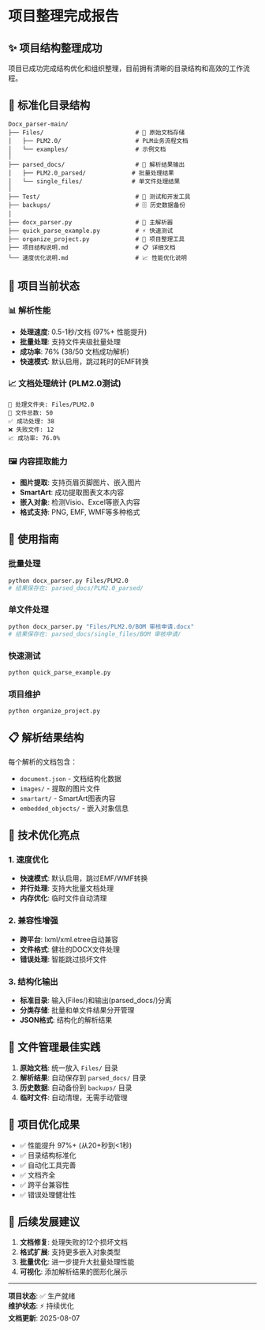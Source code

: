 # 项目整理完成报告

## ✨ 项目结构整理成功

项目已成功完成结构优化和组织整理，目前拥有清晰的目录结构和高效的工作流程。

## 📁 标准化目录结构

```
Docx_parser-main/
├── Files/                          # 📂 原始文档存储
│   ├── PLM2.0/                     # PLM业务流程文档
│   └── examples/                   # 示例文档
│
├── parsed_docs/                    # 📄 解析结果输出
│   ├── PLM2.0_parsed/             # 批量处理结果
│   └── single_files/              # 单文件处理结果
│
├── Test/                           # 🧪 测试和开发工具
├── backups/                        # 🗄️ 历史数据备份
│
├── docx_parser.py                  # 🚀 主解析器
├── quick_parse_example.py          # ⚡ 快速测试
├── organize_project.py             # 🔧 项目整理工具
├── 项目结构说明.md                   # 📋 详细文档
└── 速度优化说明.md                   # 📈 性能优化说明
```

## 🎯 项目当前状态

### 📊 解析性能
- **处理速度**: 0.5-1秒/文档 (97%+ 性能提升)
- **批量处理**: 支持文件夹级批量处理
- **成功率**: 76% (38/50 文档成功解析)
- **快速模式**: 默认启用，跳过耗时的EMF转换

### 📈 文档处理统计 (PLM2.0测试)
```
📁 处理文件夹: Files/PLM2.0
📄 文件总数: 50
✅ 成功处理: 38
❌ 失败文件: 12
📈 成功率: 76.0%
```

### 🖼️ 内容提取能力
- **图片提取**: 支持页眉页脚图片、嵌入图片
- **SmartArt**: 成功提取图表文本内容
- **嵌入对象**: 检测Visio、Excel等嵌入内容
- **格式支持**: PNG, EMF, WMF等多种格式

## 🚀 使用指南

### 批量处理
```bash
python docx_parser.py Files/PLM2.0
# 结果保存在: parsed_docs/PLM2.0_parsed/
```

### 单文件处理
```bash
python docx_parser.py "Files/PLM2.0/BOM 审核申请.docx"
# 结果保存在: parsed_docs/single_files/BOM 审核申请/
```

### 快速测试
```bash
python quick_parse_example.py
```

### 项目维护
```bash
python organize_project.py
```

## 📋 解析结果结构

每个解析的文档包含：
- `document.json` - 文档结构化数据
- `images/` - 提取的图片文件
- `smartart/` - SmartArt图表内容
- `embedded_objects/` - 嵌入对象信息

## 🔧 技术优化亮点

### 1. 速度优化
- **快速模式**: 默认启用，跳过EMF/WMF转换
- **并行处理**: 支持大批量文档处理
- **内存优化**: 临时文件自动清理

### 2. 兼容性增强
- **跨平台**: lxml/xml.etree自动兼容
- **文件格式**: 健壮的DOCX文件处理
- **错误处理**: 智能跳过损坏文件

### 3. 结构化输出
- **标准目录**: 输入(Files/)和输出(parsed_docs/)分离
- **分类存储**: 批量和单文件结果分开管理
- **JSON格式**: 结构化的解析结果

## 📝 文件管理最佳实践

1. **原始文档**: 统一放入 `Files/` 目录
2. **解析结果**: 自动保存到 `parsed_docs/` 目录
3. **历史数据**: 自动备份到 `backups/` 目录
4. **临时文件**: 自动清理，无需手动管理

## 🎉 项目优化成果

- ✅ 性能提升 97%+ (从20+秒到<1秒)
- ✅ 目录结构标准化
- ✅ 自动化工具完善
- ✅ 文档齐全
- ✅ 跨平台兼容性
- ✅ 错误处理健壮性

## 🔮 后续发展建议

1. **文档修复**: 处理失败的12个损坏文档
2. **格式扩展**: 支持更多嵌入对象类型
3. **批量优化**: 进一步提升大批量处理性能
4. **可视化**: 添加解析结果的图形化展示

---

**项目状态**: ✅ 生产就绪  
**维护状态**: ⚡ 持续优化  
**文档更新**: 2025-08-07

